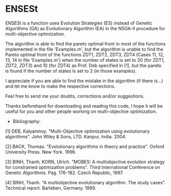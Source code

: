 # ENSESt

ENSESt is a function uses Evolution Strategies (ES) instead of Genetic Algorithms (GA) as Evolutionary Algorithm (EA) in the NSGA-II procedure for multi-objective optimization.

The algorithm is able to find the pareto optimal front in most of the functions implemented in the file 'Examples.m', but the algorithm is unable to find the Pareto optimal front of the functions ZDT1, ZDT2, ZDT3, ZDT4 (Cases 11, 12, 13, 14 in file 'Examples.m') when the number of states is set to 30 (for ZDT1, ZDT2, ZDT3) and 10 (for ZDT4) as Prof. Deb specified in [1], but the pareto is found if the number of states is set to 2 (in those examples).

I appreciate if you are able to find the mistake in the algorithm (if there is...) and let me know to make the respective corrections.

Feel free to send me your doubts, corrections and/or suggestions. 

Thanks beforehand for downloading and reading this code, I hope it will be useful for you and other people working on multi-objective optimization.

* Bibliography:

[1] DEB, Kalyanmoy. "Multi-Objective optimization using evolutionary algorithms". John Wiley & Sons, LTD. Kanpur, India. 2004.

[2] BACK, Thomas. "Evolutionary algorithms in theory and practice". Oxford University Press. New York. 1996.

[3] BINH, Thanh; KORN, Ulrich. "MOBES: A multiobjective evolution strategy for constrained optimization problems". Third International Conference on Genetic Algorithms. Pag. 176-182. Czech Republic, 1997.

[4] BINH, Thanh. "A multiobjective evolutionary algorithm. The study cases". Technical report. Barleben, Germany. 1999.


